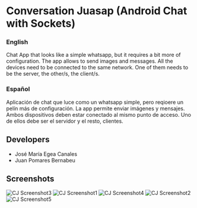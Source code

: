 # Conversation Juasap (Android Chat with Sockets)
### English

Chat App that looks like a simple whatsapp, but it requires a bit more of configuration. The app allows to send images and messages.
All the devices need to be connected to the same network.
One of them needs to be the server, the other/s, the client/s.

### Español

Aplicación de chat que luce como un whatsapp simple, pero reqioere un pelín más de configuración. La app permite enviar imágenes y mensajes.
Ambos dispositivos deben estar conectado al mismo punto de acceso. 
Uno de ellos debe ser el servidor y el resto, clientes.

## Developers

* José María Egea Canales
* Juan Pomares Bernabeu

## Screenshots

![CJ Screenshot3](./screenshots/juasap3.PNG?raw=true)
![CJ Screenshot1](./screenshots/juasap1.PNG?raw=true)
![CJ Screenshot4](./screenshots/juasap4.PNG?raw=true)
![CJ Screenshot2](./screenshots/juasap2.PNG?raw=true)
![CJ Screenshot5](./screenshots/juasap5.PNG?raw=true)
